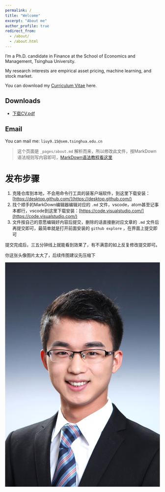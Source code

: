 ```yaml
---
permalink: /
title: "Welcome"
excerpt: "About me"
author_profile: true
redirect_from: 
  - /about/
  - /about.html
---
```


I’m a Ph.D. candidate in Finance at the School of Economics and Management, Tsinghua University.

My research interests are empirical asset pricing, machine learning, and stock market.


You can download my [Curriculum Vitae](https://yangliu-finance.github.io/files/yangliu_CV.pdf) here.


Downloads
------
* [下载CV.pdf](https://yangliu-finance.github.io/files/yangliu_CV.pdf) 


Email
------
You can mail me: `liuy9.15@sem.tsinghua.edu.cn`

> 这个页面是 `_pages/about.md` 解析而来，所以修改此文件，按MarkDown语法规则写内容即可，[MarkDown语法教程看这里](http://xianbai.me/learn-md/article/about/readme.html)

# 发布步骤

1. 克隆仓库到本地，不会用命令行工具的装客户端软件，到这里下载安装：[https://desktop.github.com/](https://desktop.github.com/)
2. 找个顺手的MarkDown编辑器编辑对应的 `.md` 文件，vscode，atom甚至记事本都行，vscode到这里下载安装：[https://code.visualstudio.com/](https://code.visualstudio.com/)
3. 文件按自己的意愿编辑好内容后提交，删除的话直接删对应文章的 `.md` 文件后再提交即可，最简单就是打开前面安装的 `github explore` ，在界面上提交即可

提交完成后，三五分钟线上就能看到效果了，有不满意的如上反复修改提交即可。

你这张头像图片太大了，后续传图建议先压缩下

![](../images/Photo_Yang.jpg)
